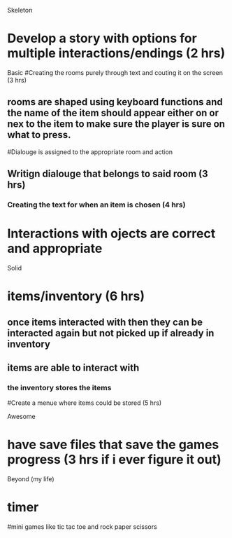 Skeleton 
# Develop a story with options for multiple interactions/endings (2 hrs) 
Basic
#Creating the rooms purely through text and couting it on the screen (3 hrs)
## rooms are shaped using keyboard functions and the name of the item should appear either on or nex to the item to make sure  the player is sure on what to press. 
#Dialouge is assigned to the appropriate room and action 
## Writign dialouge that belongs to said room (3 hrs) 
### Creating the text for when an item is chosen (4 hrs)

# Interactions with ojects are correct and appropriate 
Solid 
# items/inventory (6 hrs)
## once items  interacted with then they can be interacted again but not picked up if already in inventory 
## items are able to interact with 
### the inventory stores the items 
#Create a menue where items could be stored (5 hrs)

Awesome
# have save files that save the games progress (3 hrs if i ever figure it out)

Beyond (my life)
# timer 
#mini games like tic tac toe and rock paper scissors 
